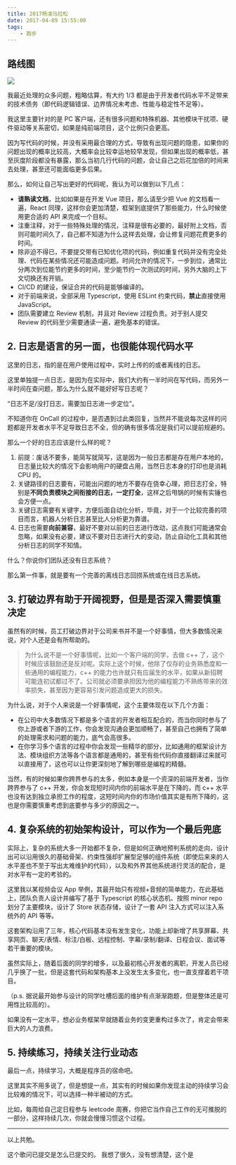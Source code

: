 ```yaml
---
title: 2017杨凌马拉松
date: 2017-04-09 15:55:00
tags:
    - 跑步
---
```

## 路线图

![](/img/paobu/2017-04-09/4-1.jpg)

我最近处理的众多问题，粗略估算，有大约 1/3 都是由于开发者代码水平不足带来的技术债务（即代码逻辑错误、边界情况未考虑、性能与稳定性不足等）。

我这里主要针对的是 PC 客户端，还有很多问题和特殊机器、其他模块干扰项、硬件驱动等关系密切，如果是纯前端项目，这个比例只会更高。

因为写代码的时候，并没有采用最合理的方式，导致有出现问题的隐患，如果你的问题出现的概率比较高，大概率会比较幸运地较早发现，但如果出现的概率低，甚至灰度阶段都没有暴露，那么当初几行代码的问题，会让自己之后花加倍的时间来去处理，甚至还可能面临更多后果。

那么，如何让自己写出更好的代码呢，我认为可以做到以下几点：

* **请熟读文档**，比如如果是在开发 Vue 项目，那么请至少把 Vue 的文档看一遍，React 同理，这样你会更加清楚，框架到底提供了那些能力，什么时候使用更合适的 API 来完成一个目标。
* 注重注释，对于一些特殊处理的情况，注释是很有必要的，最好附上文档，否则可能时间久了，自己都不知道为什么这样去处理，会让修复问题花费更多的时间。
* 除非迫不得已，不要提交带有已知优化项的代码，例如重复代码并没有完全处理、代码在某些情况还可能造成问题。时间允许的情况下，一步到位，通常比分两次到位能节约更多的时间，至少能节约一次测试的时间，另外大脑的上下文切换还有开销。
* CI/CD 的建设，保证合并的代码是能够编译的。
* 对于前端来说，全部采用 Typescript，使用 ESLint 约束代码，**禁止**直接使用 JavaScript。
* 团队需要建立 Review 机制，并且对 Review 过程负责。对于别人提交 Review 的代码至少需要通读一遍，避免基本的错误。

## 2. 日志是语言的另一面，也很能体现代码水平

这里的日志，指的是在用户使用过程中，实时上传的的或者离线的日志。

这里单独提一点日志，是因为在实际中，我们大约有一半时间在写代码，而另外一半时间在查问题，那么为什么就不能好好写日志呢？

“日志不足/没打日志，需要加日志进一步定位”。

不知道你在 OnCall 的过程中，是否遇到过此类回复，当然并不能说每次这样的问题都是开发者水平不足导致日志不全，但的确有很多情况是我们可以提前规避的。

那么一个好的日志应该是什么样的呢？

1. 前提：废话不要多，能简写就简写，这是因为一般日志都是存在用户本地的，日志量比较大的情况下会影响用户的硬盘占用，当然日志本身的打印也是消耗 CPU 的。
2. 关键路径的日志要有，可能出问题的地方不要存在侥幸心理，把日志打全，特别是**不同负责模块之间衔接的日志，一定打全**，这样之后甩锅的时候有实锤也会方便一点。
3. 关键日志需要有关键字，方便后面自动化分析，毕竟，对于一个比较完善的项目而言，机器人分析日志甚至比人分析更为靠谱。
4. 日志也需要**向前兼容**，最好不要对以前的日志进行改动，这点我们可能通常会忽略，如果没有必要，建议不要对日志进行大的变动，防止自动化工具和其他分析日志的同学不知情。

什么？你说你们团队还没有日志系统？

那么第一件事，就是要有一个完善的离线日志回捞系统或在线日志系统。

## 3. 打破边界有助于开阔视野，但是是否深入需要慎重决定

虽然有的时候，员工打破边界对于公司来书并不是一个好事情，但大多数情况来说，对个人还是会有所帮助的。

> 为什么说不是一个好事情呢，比如一个客户端的同学，去做 c++ 了，这个时候应该鼓励还是反对呢。实际上这个时候，他除了仅存的业务熟悉度和一些通用的编程能力，c++ 的能力也许就只有应届生的水平，如果从新招聘可能连初试都过不了。公司就必须要承担因为他的编程能力不熟练带来的效率损失，甚至因为更容易引发问题造成更大的损失。

为什么说，对于个人来说是一个好事情呢，这个主要体现在以下几个方面：

* 在公司中大多数情况下都是多个语言的开发者相互配合的，而当你同时参与了你上游或者下游的工作，你会发现沟通会更加顺畅了，甚至自己也拥有了简单的处理需求和问题的能力，底气会高很多。
* 在你学习多个语言的过程中你会发现一些精华的部分，比如通用的框架设计方法、模块组织方法等各个语言都是通用的，甚至有些代码你直接翻译过来就可以直接用了，这也可以让你更深刻地了解到哪些是编程的精髓。

当然，有的时候如果你跨界参与的太多，例如本身是一个资深的前端开发者，当你跨界参与了 c++ 开发，你会发现短时间内你的前端水平是在下降的，而 c++ 水平也没有达到独立承担工作的程度，这短时间内你的市场价值其实是有所下降的，这也是你需要慎重考虑到底要参与多少的原因之一。

## 4. 复杂系统的初始架构设计，可以作为一个最后兜底

实际上，复杂的系统大多一开始都不复杂，但是如何正确地预判系统的走向，设计出可以沿用很久的基础骨架、约束性强却扩展型足够的组件系统（即使后来来的人水平差也不至于写出太难维护的代码），以及和外界其他系统进行灵活的配合，是对水平有一定的考验的。

这里我以某视频会议 App 举例，其最开始只有视频+音频的简单能力，在此基础上，团队负责人设计并编写了基于 Typescript 的核心状态机、按照 minor repo 划分了主要模块，设计了 Store 状态存储，设计了一套 API 注入方式可以注入系统外的 API 等等。

这套架构沿用了三年，核心代码基本没有发生变化，功能上却新增了共享屏幕、共享网页、聊天/表情、标注/白板、远程控制、字幕/录制/翻译、日程会议、面试等若干重要的模块。

虽然实际上，随着后面的同学的增多，以及最初核心开发者的离职，开发人员已经几乎换了一批，但是这套代码和架构基本上没发生太多变化，也一直支撑着若干项目。

（p.s. 据说最开始参与设计的同学吐槽后面的维护有点渐渐跑题，但是整体还是可用性比较高的）。

如果没有一定水平，想必业务框架早就随着业务的变更重构过多次了，肯定会带来巨大的人力浪费。

## 5. 持续练习，持续关注行业动态

最后一点，持续学习，大概是程序员的宿命吧。

这里其实不用多说了，但是想提一点，其实有的时候如果你发现主动的持续学习会比较难的情况下，可以选择一种半被动的方式。

比如，每周给自己定日程参与 leetcode 周赛，你把它当作自己工作的无可推脱的一部分，这样持续几次，你就会慢慢习惯这个过程。

---

以上共勉。

这个歌问已提交是怎么已提交的。
我想了很久，没有想清楚，这个是 
